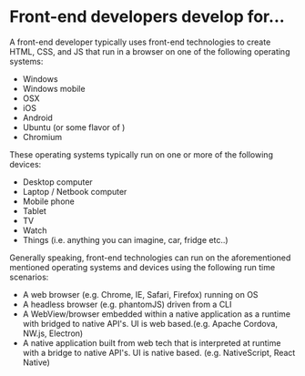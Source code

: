 # Front-end developers develop for...

A front-end developer typically uses front-end technologies to create HTML, CSS, and JS that run in a browser on one of the following operating systems:

* Windows
* Windows mobile
* OSX
* iOS
* Android
* Ubuntu (or some flavor of )
* Chromium

These operating systems typically run on one or more of the following devices:

* Desktop computer
* Laptop / Netbook computer
* Mobile phone
* Tablet
* TV
* Watch
* Things (i.e. anything you can imagine, car, fridge etc..)

Generally speaking, front-end technologies can run on the aforementioned mentioned operating systems and devices using the following run time scenarios:

* A web browser (e.g. Chrome, IE, Safari, Firefox) running on OS
* A headless browser (e.g. phantomJS) driven from a CLI
* A WebView/browser embedded within a native application as a runtime with bridged to native API's. UI is web based.(e.g. Apache Cordova, NW.js, Electron)
* A native application built from web tech that is interpreted at runtime with a bridge to native API's. UI is native based. (e.g. NativeScript, React Native)


 






